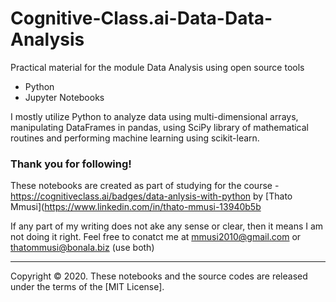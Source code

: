 # Cognitive-Class.ai-Data-Data-Analysis
Practical material for  the module Data Analysis using open source tools  

- Python
- Jupyter Notebooks

I mostly utilize Python to analyze data using multi-dimensional arrays, manipulating DataFrames in pandas, using SciPy library of mathematical routines and performing machine learning using scikit-learn.

### Thank you for following!

These notebooks are created as part of studying for the course - https://cognitiveclass.ai/badges/data-anlysis-with-python
by [Thato Mmusi](https://www.linkedin.com/in/thato-mmusi-13940b5b 

If any part of my writing does not ake any sense or clear, then it means I am not doing it right. Feel free to conatct me at mmusi2010@gmail.com or thatommusi@bonala.biz (use both)

<hr>

Copyright &copy; 2020. These notebooks and the source codes are released under the terms of the [MIT License].
